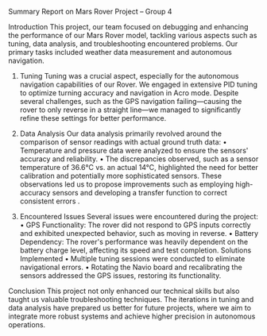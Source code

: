 Summary Report on Mars Rover Project – Group 4

Introduction
This project, our team focused on debugging and enhancing the performance of our Mars Rover model, tackling various aspects such as tuning, data analysis, and troubleshooting encountered problems. Our primary tasks included weather data measurement and autonomous navigation.

1. Tuning
Tuning was a crucial aspect, especially for the autonomous navigation capabilities of our Rover. We engaged in extensive PID tuning to optimize turning accuracy and navigation in Acro mode. Despite several challenges, such as the GPS navigation failing—causing the rover to only reverse in a straight line—we managed to significantly refine these settings for better performance.

2. Data Analysis
Our data analysis primarily revolved around the comparison of sensor readings with actual ground truth data:
•	Temperature and pressure data were analyzed to ensure the sensors' accuracy and reliability.
•	The discrepancies observed, such as a sensor temperature of 36.6°C vs. an actual 14°C, highlighted the need for better calibration and potentially more sophisticated sensors.
These observations led us to propose improvements such as employing high-accuracy sensors and developing a transfer function to correct consistent errors .
3. Encountered Issues
Several issues were encountered during the project:
•	GPS Functionality: The rover did not respond to GPS inputs correctly and exhibited unexpected behavior, such as moving in reverse.
•	Battery Dependency: The rover's performance was heavily dependent on the battery charge level, affecting its speed and test completion.
Solutions Implemented
•	Multiple tuning sessions were conducted to eliminate navigational errors.
•	Rotating the Navio board and recalibrating the sensors addressed the GPS issues, restoring its functionality.

Conclusion
This project not only enhanced our technical skills but also taught us valuable troubleshooting techniques. The iterations in tuning and data analysis have prepared us better for future projects, where we aim to integrate more robust systems and achieve higher precision in autonomous operations.


